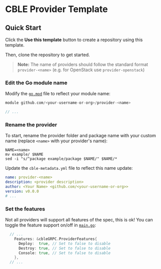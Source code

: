# CBLE Provider Template

## Quick Start

Click the **Use this template** button to create a repository using this template.

Then, clone the repository to get started.

> **Note:** The name of providers should follow the standard format `provider-<name>` (e.g. for OpenStack use `provider-openstack`)

### Edit the Go module name

Modify the [`go.mod`](./go.mod) file to reflect your module name:

```go
module github.com/<your-username-or-org>/provider-<name>

// ...
```

### Rename the provider

To start, rename the provider folder and package name with your custom name (replace `<name>` with your provider's name):

```shell
NAME=<name>
mv example/ $NAME
sed -i "s/^package example/package $NAME/" $NAME/*
```

Update the `cble-metadata.yml` file to reflect this name update:

```yaml
name: provider-<name>
description: <provider description>
author: <Your Name> <github.com/<your-username-or-org>>
version: v0.0.0
# ...
```

### Set the features

Not all providers will support all features of the spec, this is ok! You can toggle the feature support on/off in [`main.go`](./main.go#L57-61):

```go
  // ...
    Features: &cbleGRPC.ProviderFeatures{
      Deploy:  true, // Set to false to disable
      Destroy: true, // Set to false to disable
      Console: true, // Set to false to disable
    },
  // ...
```
